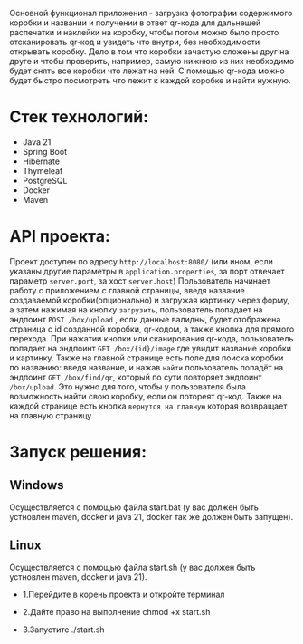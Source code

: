 Основной функционал приложения - загрузка фотографии содержимого коробки и названии и получении в ответ qr-кода для дальнешей распечатки и наклейки на коробку, чтобы потом можно было просто отсканировать qr-код и увидеть что внутри, без необходимости открывать коробку. Дело в том что коробки зачастую сложены друг на друге и чтобы проверить, например, самую нижнюю из них необходимо будет снять все коробки что лежат на ней. С помощью qr-кода можно будет быстро посмотреть что лежит к каждой коробке и найти нужную.

# Стек технологий:
* Java 21
* Spring Boot
* Hibernate
* Thymeleaf
* PostgreSQL
* Docker
* Maven

# API проекта:
Проект доступен по адресу `http://localhost:8080/` (или ином, если указаны другие параметры в `application.properties`, за порт отвечает параметр `server.port`, за хост `server.host`)
Пользователь начинает работу с приложением с главной страницы, введя название создаваемой коробки(опционально) и загружая картинку через форму, а затем нажимая на кнопку `загрузить`, пользователь попадает на эндпоинт `POST /box/upload` , если данные валидны, будет отображена страница с id созданной коробки, qr-кодом, а также кнопка для прямого перехода.
При нажатии кнопки или сканирования qr-кода, пользователь попадает на эндпоинт `GET /box/{id}/image` где увидит название коробки и картинку.
Также на главной странице есть поле для поиска коробки по названию: введя название, и нажав `найти` пользователь попадёт на эндпоинт `GET /box/find/qr`, который по сути повторяет эндпоинт `/box/upload`. Это нужно для того, чтобы у пользователя была возможность найти свою коробку, если он потореят qr-код.
Также на каждой странице есть кнопка `вернутся на главную` которая возвращает на главную страницу.
# Запуск решения:

## Windows

Осуществляется с помощью файла start.bat (у вас должен быть устновлен maven, docker и java 21, docker так же должен быть запущен).

## Linux

Осуществляется с помощью файла start.sh (у вас должен быть устновлен maven, docker и java 21).

* 1.Перейдите в корень проекта и откройте терминал

* 2.Дайте право на выполнение chmod +x start.sh

* 3.Запустите ./start.sh
